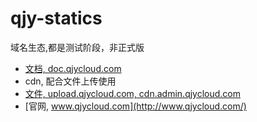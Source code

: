 # qjy-statics

域名生态,都是测试阶段，非正式版
- [文档, doc.qjycloud.com](http://doc.qjycloud.com/)
- cdn, 配合文件上传使用
- [文件, upload.qjycloud.com, cdn.admin.qjycloud.com](http://upload.qjycloud.com/)
- [官网, www.qjycloud.com](http://www.qjycloud.com/)